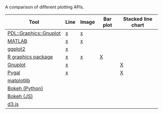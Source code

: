 A comparison of different plotting APIs.

| Tool                                                                                          | Line                                       | Image                                          |  Bar plot                       | Stacked line chart                           |
|-----------------------------------------------------------------------------------------------|--------------------------------------------|------------------------------------------------|---------------------------------|----------------------------------------------|
| [PDL::Graphics::Gnuplot](https://metacpan.org/pod/PDL::Graphics::Gnuplot)                     | [x](src/line-plot/pdl-graphics-gnuplot.pl) | [x](src/image-display/pdl-graphics-gnuplot.pl) |                                 |                                              |
| [MATLAB](http://www.mathworks.com/help/matlab/)                                               | [x](src/line-plot/matlab.m)                | [x](src/image-display/matlab.m)                |                                 |                                              |
| [ggplot2](http://ggplot2.org/)                                                                | [x](src/line-plot/ggplot2.R)               |                                                |                                 |                                              |
| [R graphics package](http://stat.ethz.ch/R-manual/R-devel/library/graphics/html/00Index.html) | [x](src/line-plot/r-graphics.R)            | [x](src/image-display/r-graphics.R)            | [X](src/bar-plot/r-graphics.R)  |                                              |
| [Gnuplot](http://www.gnuplot.info/)                                                           | [x](src/line-plot/gnuplot.gp)              |                                                |                                 | [X](src/stacked-line-chart/gnuplot.gp)       |
| [Pygal](http://pygal.org/)                                                                    | [x](src/line-plot/pygal_example.py)        |                                                |                                 | [X](src/stacked-line-chart/pygal_example.py) |
| [matplotlib](http://matplotlib.org/)                                                          |                                            |                                                |                                 |                                              |
| [Bokeh (Python)](http://bokeh.pydata.org/en/latest/)                                          |                                            |                                                |                                 |                                              |
| [Bokeh (JS)](http://bokeh.pydata.org/en/latest/docs/reference/bokehjs.html)                   |                                            |                                                |                                 |                                              |
| [d3.js](http://d3js.org/)                                                                     |                                            |                                                |                                 |                                              |
